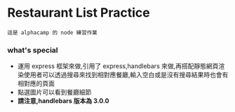 # Restaurant List Practice

`這是 alphacamp 的 node 練習作業`

### **what's special** 

* 運用 express 框架來做,引用了 express,handlebars 來做,再搭配靜態網頁渲染使用者可以透過搜尋來找到相對應餐廳,輸入空白或是沒有搜尋結果時也會有相對應的頁面 
* 點選圖片可以看到餐廳細節 
* **請注意,handlebars 版本為 3.0.0**

